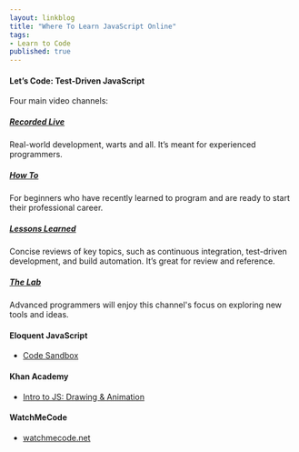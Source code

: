 ```yaml
---
layout: linkblog
title: "Where To Learn JavaScript Online"
tags:
- Learn to Code
published: true
---
```

#### Let’s Code: Test-Driven JavaScript
Four main video channels:

##### [Recorded Live](http://www.letscodejavascript.com/v3/episodes/live)
Real-world development, warts and all. It’s meant for experienced programmers.

##### [How To](http://www.letscodejavascript.com/v3/episodes/how_to)
For beginners who have recently learned to program and are ready to start
their professional career.

##### [Lessons Learned](http://www.letscodejavascript.com/v3/episodes/lessons_learned)
Concise reviews of key topics, such as continuous integration, test-driven
development, and build automation. It’s great for review and reference.

##### [The Lab](http://www.letscodejavascript.com/v3/episodes/lab)
Advanced programmers will enjoy this channel's focus on exploring new tools and
ideas.

#### Eloquent JavaScript
* [Code Sandbox](http://eloquentjavascript.net/code/)

#### Khan Academy
* [Intro to JS: Drawing & Animation](https://www.khanacademy.org/computing/computer-programming/programming)

#### WatchMeCode
* [watchmecode.net](https://sub.watchmecode.net/)
